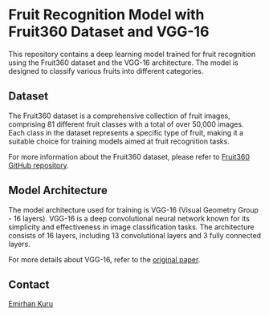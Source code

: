 # Fruit Recognition Model with Fruit360 Dataset and VGG-16

This repository contains a deep learning model trained for fruit recognition using the Fruit360 dataset and the VGG-16 architecture. The model is designed to classify various fruits into different categories.

## Dataset

The Fruit360 dataset is a comprehensive collection of fruit images, comprising 81 different fruit classes with a total of over 50,000 images. Each class in the dataset represents a specific type of fruit, making it a suitable choice for training models aimed at fruit recognition tasks.

For more information about the Fruit360 dataset, please refer to [Fruit360 GitHub repository](https://github.com/Horea94/Fruit-Images-Dataset).

## Model Architecture

The model architecture used for training is VGG-16 (Visual Geometry Group - 16 layers). VGG-16 is a deep convolutional neural network known for its simplicity and effectiveness in image classification tasks. The architecture consists of 16 layers, including 13 convolutional layers and 3 fully connected layers.

For more details about VGG-16, refer to the [original paper](https://arxiv.org/abs/1409.1556).

## Contact

[Emirhan Kuru](https://www.linkedin.com/in/emirhan-k/)

